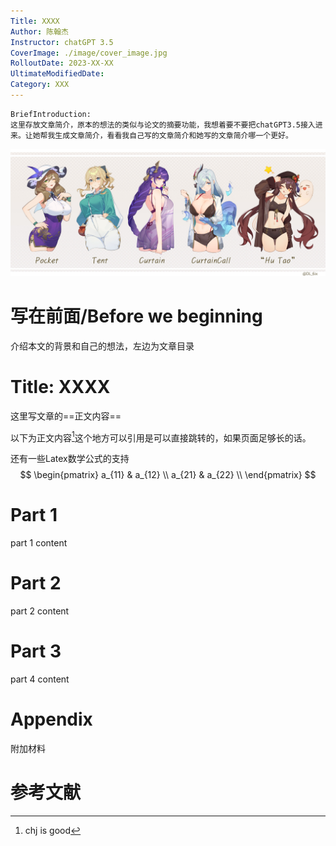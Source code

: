 ```yaml
---
Title: XXXX
Author: 陈翰杰
Instructor: chatGPT 3.5
CoverImage: ./image/cover_image.jpg
RolloutDate: 2023-XX-XX
UltimateModifiedDate:
Category: XXX
---
```


```
BriefIntroduction: 
这里存放文章简介，原本的想法的类似与论文的摘要功能，我想着要不要把chatGPT3.5接入进来。让她帮我生成文章简介，看看我自己写的文章简介和她写的文章简介哪一个更好。
```

<!-- split -->

![cover image](./image/cover_image.jpeg)

# 写在前面/Before we beginning

介绍本文的背景和自己的想法，左边为文章目录

# Title: XXXX

这里写文章的==正文内容==

以下为正文内容[^引用1]这个地方可以引用是可以直接跳转的，如果页面足够长的话。

还有一些Latex数学公式的支持
$$
\begin{pmatrix}
a_{11} & a_{12} \\
a_{21} & a_{22} \\
\end{pmatrix}
$$

# Part 1

part 1 content

# Part 2

part 2 content

# Part 3

part 4 content

# Appendix

附加材料

# 参考文献

[^引用1]: chj is good